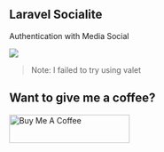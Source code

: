 ## Laravel Socialite

Authentication with Media Social

![](https://i.imgur.com/FBcq7g1.png)

> Note: I failed to try using valet

## Want to give me a coffee?

<a href="https://www.buymeacoffee.com/kevariable" target="_blank"><img src="https://cdn.buymeacoffee.com/buttons/default-red.png" alt="Buy Me A Coffee" style="height: 51px !important;width: 217px !important;" ></a>
